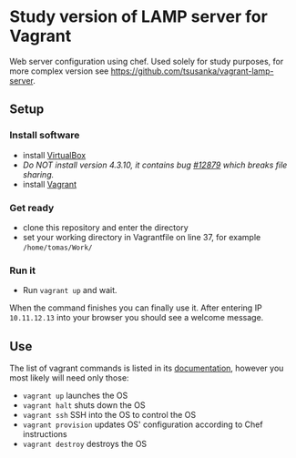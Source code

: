 Study version of LAMP server for Vagrant
=============

Web server configuration using chef.
Used solely for study purposes, for more complex version see https://github.com/tsusanka/vagrant-lamp-server.

## Setup

### Install software

- install [VirtualBox](https://www.virtualbox.org/wiki/Downloads)
 - *Do NOT install version 4.3.10, it contains bug [#12879](https://www.virtualbox.org/ticket/12879) which breaks file sharing.*
- install [Vagrant](http://www.vagrantup.com/downloads.html)

### Get ready

- clone this repository and enter the directory
- set your working directory in Vagrantfile on line 37, for example `/home/tomas/Work/`

### Run it

- Run `vagrant up` and wait.

When the command finishes you can finally use it. After entering IP `10.11.12.13` into your browser you should see a welcome message.

## Use

The list of vagrant commands is listed in its [documentation](http://docs.vagrantup.com/v2/cli/index.html), however you most likely will need only those:

- `vagrant up` launches the OS
- `vagrant halt` shuts down the OS
- `vagrant ssh` SSH into the OS to control the OS
- `vagrant provision` updates OS' configuration according to Chef instructions
- `vagrant destroy` destroys the OS

